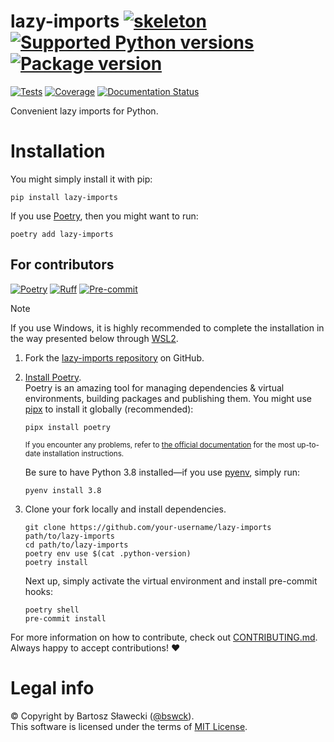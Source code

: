 # lazy-imports [![skeleton](https://img.shields.io/badge/0.0.2rc-62-g52ffbf3-skeleton?label=%F0%9F%92%80%20bswck/skeleton&labelColor=black&color=grey&link=https%3A//github.com/bswck/skeleton)](https://github.com/bswck/skeleton/tree/0.0.2rc-62-g52ffbf3) [![Supported Python versions](https://img.shields.io/pypi/pyversions/lazy-imports.svg?logo=python&label=Python)](https://pypi.org/project/lazy-imports/) [![Package version](https://img.shields.io/pypi/v/lazy-imports?label=PyPI)](https://pypi.org/project/lazy-imports/)

[![Tests](https://github.com/bswck/lazy-imports/actions/workflows/test.yml/badge.svg)](https://github.com/bswck/lazy-imports/actions/workflows/test.yml)
[![Coverage](https://coverage-badge.samuelcolvin.workers.dev/bswck/lazy-imports.svg)](https://coverage-badge.samuelcolvin.workers.dev/redirect/bswck/lazy-imports)
[![Documentation Status](https://readthedocs.org/projects/lazy-imports/badge/?version=latest)](https://lazy-imports.readthedocs.io/en/latest/?badge=latest)

Convenient lazy imports for Python.

# Installation
You might simply install it with pip:

```shell
pip install lazy-imports
```

If you use [Poetry](https://python-poetry.org/), then you might want to run:

```shell
poetry add lazy-imports
```

## For contributors
[![Poetry](https://img.shields.io/endpoint?url=https://python-poetry.org/badge/v0.json)](https://python-poetry.org/)
[![Ruff](https://img.shields.io/endpoint?url=https://raw.githubusercontent.com/astral-sh/ruff/main/assets/badge/v2.json)](https://github.com/astral-sh/ruff)
[![Pre-commit](https://img.shields.io/badge/pre--commit-enabled-brightgreen?logo=pre-commit&logoColor=white)](https://github.com/pre-commit/pre-commit)
<!--
This section was generated from bswck/skeleton@0.0.2rc-62-g52ffbf3.
Instead of changing this particular file, you might want to alter the template:
https://github.com/bswck/skeleton/tree/0.0.2rc-62-g52ffbf3/project/README.md.jinja
-->
> [!Note]
> If you use Windows, it is highly recommended to complete the installation in the way presented below through [WSL2](https://learn.microsoft.com/en-us/windows/wsl/install).
1.  Fork the [lazy-imports repository](https://github.com/bswck/lazy-imports) on GitHub.

1.  [Install Poetry](https://python-poetry.org/docs/#installation).<br/>
    Poetry is an amazing tool for managing dependencies & virtual environments, building packages and publishing them.
    You might use [pipx](https://github.com/pypa/pipx#readme) to install it globally (recommended):

    ```shell
    pipx install poetry
    ```

    <sub>If you encounter any problems, refer to [the official documentation](https://python-poetry.org/docs/#installation) for the most up-to-date installation instructions.</sub>

    Be sure to have Python 3.8 installed—if you use [pyenv](https://github.com/pyenv/pyenv#readme), simply run:

    ```shell
    pyenv install 3.8
    ```

1.  Clone your fork locally and install dependencies.

    ```shell
    git clone https://github.com/your-username/lazy-imports path/to/lazy-imports
    cd path/to/lazy-imports
    poetry env use $(cat .python-version)
    poetry install
    ```

    Next up, simply activate the virtual environment and install pre-commit hooks:

    ```shell
    poetry shell
    pre-commit install
    ```

For more information on how to contribute, check out [CONTRIBUTING.md](https://github.com/bswck/lazy-imports/blob/HEAD/CONTRIBUTING.md).<br/>
Always happy to accept contributions! ❤️

# Legal info
© Copyright by Bartosz Sławecki ([@bswck](https://github.com/bswck)).
<br />This software is licensed under the terms of [MIT License](https://github.com/bswck/lazy-imports/blob/HEAD/LICENSE).
